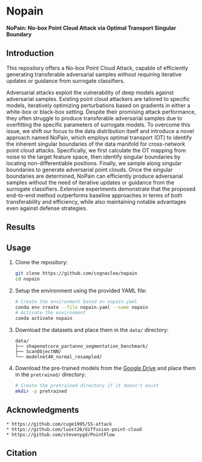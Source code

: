 # Nopain
**NoPain: No-box Point Cloud Attack via Optimal Transport Singular Boundary**


## Introduction
This repository offers a No-box Point Cloud Attack, capable of efficiently generating transferable adversarial samples without requiring iterative updates or guidance from surrogate classifiers.

Adversarial attacks exploit the vulnerability of deep models against adversarial samples. Existing point cloud attackers are tailored to specific models, iteratively optimizing perturbations based on gradients in either a white-box or black-box setting. Despite their promising attack performance, they often struggle to produce transferable adversarial samples due to overfitting the specific parameters of surrogate models. To overcome this issue, we shift our focus to the data distribution itself and introduce a novel approach named NoPain, which employs optimal transport (OT) to identify the inherent singular boundaries of the data manifold for cross-network point cloud attacks. Specifically, we first calculate the OT mapping from noise to the target feature space, then identify singular boundaries by locating non-differentiable positions. Finally, we sample along singular boundaries to generate adversarial point clouds. Once the singular boundaries are determined, NoPain can efficiently produce adversarial samples without the need of iterative updates or guidance from the surrogate classifiers. Extensive experiments demonstrate that the proposed end-to-end method outperforms baseline approaches in terms of both transferability and efficiency, while also maintaining notable advantages even against defense strategies.

## Results


## Usage


1. Clone the repository:

    ```bash
    git clone https://github.com/cognaclee/nopain
    cd nopain
    ```

2. Setup the environment using the provided YAML file:

    ```bash
    # Create the environment based on nopain.yaml
    conda env create --file nopain.yaml --name nopain
    # Activate the environment
    conda activate nopain
    ```

3. Download the datasets and place them in the `data/` directory:

    ```
    data/
    ├── shapenetcore_partanno_segmentation_benchmark/
    ├── ScanObjectNN/
    └── modelnet40_normal_resampled/
    ```

4. Download the pre-trained models from the [Google Drive](https://drive.google.com/drive/folders/1K0i1Q-77maDBT03fSGRQzHXA1bvgNSD5?usp=drive_link) and place them in the `pretrained/` directory:

    ```bash
    # Create the pretrained directory if it doesn't exist
    mkdir -p pretrained
    ```
## Acknowledgments
```
* https://github.com/cuge1995/SS-attack
* https://github.com/luost26/diffusion-point-cloud
* https://github.com/stevenygd/PointFlow
```


## Citation

```

```
